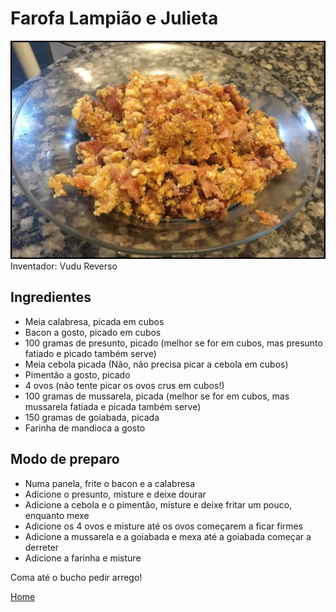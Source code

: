 # Farofa Lampião e Julieta

![Farofa Lampião e Julieta](farofa-lampiao-e-julieta.jpg)
Inventador: Vudu Reverso

## Ingredientes

- Meia calabresa, picada em cubos
- Bacon a gosto, picado em cubos
- 100 gramas de presunto, picado (melhor se for em cubos, mas presunto fatiado e picado também serve)
- Meia cebola picada (Não, não precisa picar a cebola em cubos)
- Pimentão a gosto, picado
- 4 ovos (não tente picar os ovos crus em cubos!)
- 100 gramas de mussarela, picada (melhor se for em cubos, mas mussarela fatiada e picada também serve)
- 150 gramas de goiabada, picada
- Farinha de mandioca a gosto

## Modo de preparo

- Numa panela, frite o bacon e a calabresa
- Adicione o presunto, misture e deixe dourar
- Adicione a cebola e o pimentão, misture e deixe fritar um pouco, enquanto mexe
- Adicione os 4 ovos e misture até os ovos começarem a ficar firmes
- Adicione a mussarela e a goiabada e mexa até a goiabada começar a derreter
- Adicione a farinha e misture

Coma até o bucho pedir arrego!

[Home](/livro-de-receitas-do-vudu-reverso/)
